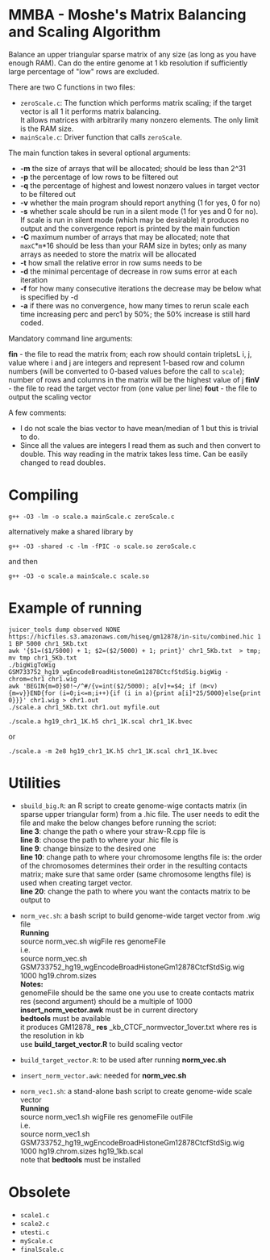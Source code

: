 # MMBA - Moshe's Matrix Balancing and Scaling Algorithm 

Balance an upper triangular sparse matrix of any size (as long as you have enough RAM). Can do the entire genome at 1 kb resolution if sufficiently large percentage of "low" rows are excluded.

There are two C functions in two files:

- `zeroScale.c`: The function which performs matrix scaling; if the target vector is all 1 it performs matrix balancing.  
It allows matrices with arbitrarily many nonzero elements. The only limit is the RAM size.  
- `mainScale.c`: Driver function that calls `zeroScale`.

The main function takes in several optional arguments:
* **-m** the size of arrays that will be allocated; should be less than 2^31
* **-p** the percentage of low rows to be filtered out
* **-q** the percentage of highest and lowest nonzero values in target vector to be filtered out
* **-v** whether the main program should report anything (1 for yes, 0 for no)
* **-s** whether scale should be run in a silent mode (1 for yes and 0 for no). If scale is run in silent mode (which may be desirable) it produces no output and the convergence report is printed by the main function
* **-C** maximum number of arrays that may be allocated; note that `maxC`&#42;`m`&#42;16 should be less than your RAM size in bytes; only as many arrays as needed to store the matrix will be allocated
* **-t** how small the relative error in row sums needs to be
* **-d** the minimal percentage of decrease in row sums error at each iteration
* **-f** for how many consecutive iterations the decrease may be below what is specified by -d
* **-a** if there was no convergence, how many times to rerun scale each time increasing perc and perc1 by 50%; the 50% increase is still hard coded.
  

Mandatory command line arguments:  

**fin** - the file to read the matrix from; each row should contain tripletsL i, j, value where i and j are integers and represent 1-based row and column numbers (will be converted to 0-based values before the call to `scale`); number of rows and columns in the matrix will be the highest value of j
**finV** - the file to read the target vector from (one value per line)
**fout** - the file to output the scaling vector

A few comments:
* I do not scale the bias vector to have mean/median of 1 but this is trivial to do.
* Since all the values are integers I read them as such and then convert to double. This way reading in the matrix takes less time. Can be easily changed to read doubles.

# Compiling
`g++ -O3 -lm -o scale.a mainScale.c zeroScale.c`

alternatively make a shared library by

`g++ -O3 -shared -c -lm -fPIC -o scale.so zeroScale.c `

and then 

`g++ -O3 -o scale.a mainScale.c scale.so`

# Example of running 
```
juicer_tools dump observed NONE https://hicfiles.s3.amazonaws.com/hiseq/gm12878/in-situ/combined.hic 1 1 BP 5000 chr1_5Kb.txt
awk '{$1=($1/5000) + 1; $2=($2/5000) + 1; print}' chr1_5Kb.txt  > tmp; mv tmp chr1_5Kb.txt
./bigWigToWig GSM733752_hg19_wgEncodeBroadHistoneGm12878CtcfStdSig.bigWig -chrom=chr1 chr1.wig
awk 'BEGIN{m=0}$0!~/^#/{v=int($2/5000); a[v]+=$4; if (m<v){m=v}}END{for (i=0;i<=m;i++){if (i in a){print a[i]*25/5000}else{print 0}}}' chr1.wig > chr1.out
./scale.a chr1_5Kb.txt chr1.out myfile.out
```

`./scale.a hg19_chr1_1K.h5 chr1_1K.scal chr1_1K.bvec`  

or  

`./scale.a -m 2e8 hg19_chr1_1K.h5 chr1_1K.scal chr1_1K.bvec `

# Utilities  
- `sbuild_big.R`: an R script to create genome-wige contacts matrix (in sparse upper triangular form) from a .hic file. The user needs to edit the file and make the below changes before running the scriot:  
__line 3__: change the path o where your straw-R.cpp file is  
__line 8__: choose the path to where your .hic file is  
__line 9__: change binsize to the desired one  
__line 10__: change path to where your chromosome lengths file is: the order of the chromosomes determines their order in the resulting contacts matrix; make sure that same order (same chromosome lengths file) is used when creating target vector.  
__line 20__: change the path to where you want the contacts matrix to be output to  

- `norm_vec.sh`: a bash script to build genome-wide target vector from .wig file  
__Running__  
source norm_vec.sh wigFile res genomeFile  
i.e.  
source norm_vec.sh GSM733752_hg19_wgEncodeBroadHistoneGm12878CtcfStdSig.wig 1000 hg19.chrom.sizes  
__Notes:__  
genomeFile should be the same one you use to create contacts matrix  
res (second argument) should be a multiple of 1000  
__insert_norm_vector.awk__ must be in current directory  
__bedtools__ must be available  
it produces GM12878_
__res__
_kb_CTCF_normvector_1over.txt where res is the resolution in kb  
use __build_target_vector.R__ to build scaling vector  

- `build_target_vector.R`: to be used after running __norm_vec.sh__ 
- `insert_norm_vector.awk`: needed for __norm_vec.sh__

- `norm_vec1.sh`: a stand-alone bash script to create genome-wide scale vector  
__Running__  
source norm_vec1.sh wigFile res genomeFile outFile  
i.e.  
source norm_vec1.sh GSM733752_hg19_wgEncodeBroadHistoneGm12878CtcfStdSig.wig 1000 hg19.chrom.sizes hg19_1kb.scal  
note that __bedtools__ must be installed


# Obsolete
- `scale1.c`  
- `scale2.c`
- `utesti.c`
- `myScale.c`
- `finalScale.c`
